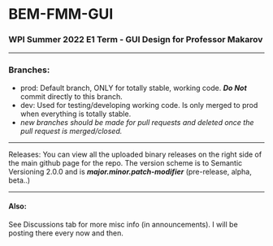 # BEM-FMM-GUI
### WPI Summer 2022 E1 Term - GUI Design for Professor Makarov

---

### Branches:
- prod: Default branch, ONLY for totally stable, working code. _**Do Not**_ commit directly to this branch.
- dev: Used for testing/developing working code. Is only merged to prod when everything is totally stable.
- _new branches should be made for pull requests and deleted once the pull request is merged/closed._

---

Releases: You can view all the uploaded binary releases on the right side of the main github page for the repo.
The version scheme is to Semantic Versioning 2.0.0 and is **_major.minor.patch-modifier_** (pre-release, alpha, beta..)

---

#### Also:
See Discussions tab for more misc info (in announcements). I will be posting there every now and then.
